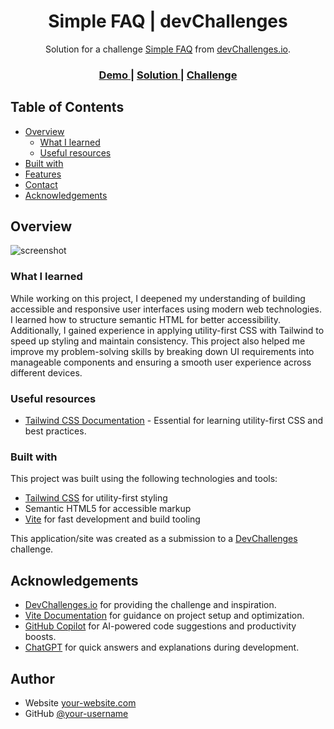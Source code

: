 <!-- Please update value in the {}  -->

<h1 align="center">Simple FAQ | devChallenges</h1>

<div align="center">
   Solution for a challenge <a href="https://devchallenges.io/challenge/simple-faq-challenge" target="_blank">Simple FAQ</a> from <a href="http://devchallenges.io" target="_blank">devChallenges.io</a>.
</div>

<div align="center">
  <h3>
    <a href="{https://your-demo-link.your-domain}">
      Demo
    </a>
    <span> | </span>
    <a href="{https://your-url-to-the-solution}">
      Solution
    </a>
    <span> | </span>
    <a href="https://devchallenges.io/challenge/simple-faq-challenge">
      Challenge
    </a>
  </h3>
</div>

<!-- TABLE OF CONTENTS -->

## Table of Contents

- [Overview](#overview)
  - [What I learned](#what-i-learned)
  - [Useful resources](#useful-resources)
- [Built with](#built-with)
- [Features](#features)
- [Contact](#contact)
- [Acknowledgements](#acknowledgements)

<!-- OVERVIEW -->

## Overview

![screenshot](https://i.postimg.cc/YqgWdqTq/Screenshot-14-6-2025-103349-localhost.jpg)

### What I learned

While working on this project, I deepened my understanding of building accessible and responsive user interfaces using modern web technologies. I learned how to structure semantic HTML for better accessibility. Additionally, I gained experience in applying utility-first CSS with Tailwind to speed up styling and maintain consistency. This project also helped me improve my problem-solving skills by breaking down UI requirements into manageable components and ensuring a smooth user experience across different devices.

### Useful resources

- [Tailwind CSS Documentation](https://tailwindcss.com/docs) - Essential for learning utility-first CSS and best practices.

### Built with

This project was built using the following technologies and tools:

- [Tailwind CSS](https://tailwindcss.com/) for utility-first styling
- Semantic HTML5 for accessible markup
- [Vite](https://vitejs.dev/) for fast development and build tooling

This application/site was created as a submission to a [DevChallenges](https://devchallenges.io/challenges-dashboard) challenge.

## Acknowledgements

- [DevChallenges.io](https://devchallenges.io/) for providing the challenge and inspiration.
- [Vite Documentation](https://vitejs.dev/guide/) for guidance on project setup and optimization.
- [GitHub Copilot](https://github.com/features/copilot) for AI-powered code suggestions and productivity boosts.
- [ChatGPT](https://chat.openai.com/) for quick answers and explanations during development.

## Author

- Website [your-website.com](https://{your-web-site-link})
- GitHub [@your-username](https://{github.com/your-usermame})
